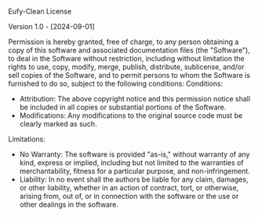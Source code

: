 Eufy-Clean License

Version 1.0 - [2024-09-01]

Permission is hereby granted, free of charge, to any person obtaining a copy of this software and associated documentation files (the "Software"), to deal in the Software without restriction, including without limitation the rights to use, copy, modify, merge, publish, distribute, sublicense, and/or sell copies of the Software, and to permit persons to whom the Software is furnished to do so, subject to the following conditions:
Conditions:

- Attribution: The above copyright notice and this permission notice shall be included in all copies or substantial portions of the Software.
- Modifications: Any modifications to the original source code must be clearly marked as such.

Limitations:

- No Warranty: The software is provided "as-is," without warranty of any kind, express or implied, including but not limited to the warranties of merchantability, fitness for a particular purpose, and non-infringement.
- Liability: In no event shall the authors be liable for any claim, damages, or other liability, whether in an action of contract, tort, or otherwise, arising from, out of, or in connection with the software or the use or other dealings in the software.